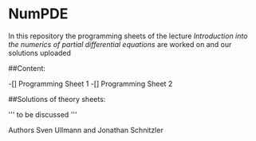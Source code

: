 # NumPDE

In this repository the programming sheets of the lecture *Introduction into the numerics of partial differential equations* are worked on and our solutions uploaded 

##Content:

-[] Programming Sheet 1
-[] Programming Sheet 2


##Solutions of theory sheets:

'''
to be discussed
'''


Authors
Sven Ullmann and Jonathan Schnitzler 
